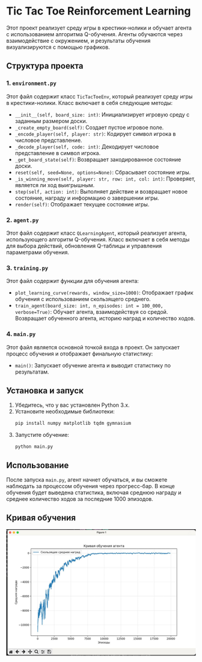 # Tic Tac Toe Reinforcement Learning

Этот проект реализует среду игры в крестики-нолики и обучает агента с использованием алгоритма Q-обучения. Агенты обучаются через взаимодействие с окружением, и результаты обучения визуализируются с помощью графиков.

## Структура проекта

### 1. `environment.py`

Этот файл содержит класс `TicTacToeEnv`, который реализует среду игры в крестики-нолики. Класс включает в себя следующие методы:

- `__init__(self, board_size: int)`: Инициализирует игровую среду с заданным размером доски.
- `_create_empty_board(self)`: Создает пустое игровое поле.
- `_encode_player(self, player: str)`: Кодирует символ игрока в числовое представление.
- `_decode_player(self, code: int)`: Декодирует числовое представление в символ игрока.
- `_get_board_state(self)`: Возвращает закодированное состояние доски.
- `reset(self, seed=None, options=None)`: Сбрасывает состояние игры.
- `_is_winning_move(self, player: str, row: int, col: int)`: Проверяет, является ли ход выигрышным.
- `step(self, action: int)`: Выполняет действие и возвращает новое состояние, награду и информацию о завершении игры.
- `render(self)`: Отображает текущее состояние игры.

### 2. `agent.py`

Этот файл содержит класс `QLearningAgent`, который реализует агента, использующего алгоритм Q-обучения. Класс включает в себя методы для выбора действий, обновления Q-таблицы и управления параметрами обучения.

### 3. `training.py`

Этот файл содержит функции для обучения агента:

- `plot_learning_curve(rewards, window_size=1000)`: Отображает график обучения с использованием скользящего среднего.
- `train_agent(board_size: int, n_episodes: int = 100_000, verbose=True)`: Обучает агента, взаимодействуя со средой. Возвращает обученного агента, историю наград и количество ходов.

### 4. `main.py`

Этот файл является основной точкой входа в проект. Он запускает процесс обучения и отображает финальную статистику:

- `main()`: Запускает обучение агента и выводит статистику по результатам.

## Установка и запуск

1. Убедитесь, что у вас установлен Python 3.x.
2. Установите необходимые библиотеки:
   ```bash
   pip install numpy matplotlib tqdm gymnasium
3. Запустите обучение:
   ```
   python main.py

## Использование
После запуска `main.py`, агент начнет обучаться, и вы сможете наблюдать за процессом обучения через прогресс-бар. В конце обучения будет выведена статистика, включая среднюю награду и среднее количество ходов за последние 1000 эпизодов.

## Кривая обучения
![curve](curve.png)
